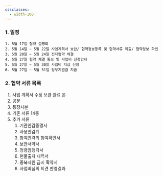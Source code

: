 ```yaml
---
cssclasses:
  - width-100
---
```

### 1. 일정

	1. 5월 17일 협약 설명회
	2. 5월 14일 ~ 5월 22일 사업계획서 보완/ 협약정보등록 및 협약서류 제출/ 협약정보 확인
	3. 5월 20일 ~ 5월 24일 전자협약 체결
	4. 5월 27일 협약 체결 통보 및 사업비 신청안내
	5. 5월 27일 ~ 5월 30일 사업비 지급 신청
	6. 5월 27일 ~ 5월 31일 정부지원금 지급 
### 2. 협약 서류 목록
1.  사업 계획서 수정 보완 완료 본 
2. 공문
3. 통장사본
4. 기존 서류 14종
5. 추가 서류
	1. 기관인감증명서
	2. 사용인감계
	3. 참여인력의 참여확인서
	4. 보안서약서
	5. 청령임행각서
	6. 현물출자 내역서
	7. 중복지원 금지 확약서
	8. 사업비심의 의견 반영결과